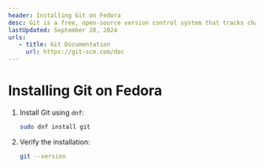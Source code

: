 ```yaml
---
header: Installing Git on Fedora
desc: Git is a free, open-source version control system that tracks changes in source code, enabling collaboration and efficient management of projects.
lastUpdated: September 28, 2024
urls: 
   - title: Git Documentation
     url: https://git-scm.com/doc
---
```


# Installing Git on Fedora

1. Install Git using `dnf`:
   ```bash
   sudo dnf install git
   ```

2. Verify the installation:
   ```bash
   git --version
   ```
